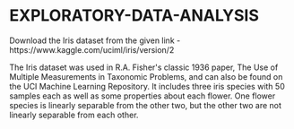 # EXPLORATORY-DATA-ANALYSIS
<p>Download the Iris dataset from the given link - https://www.kaggle.com/uciml/iris/version/2</p>
<p>The Iris dataset was used in R.A. Fisher's classic 1936 paper, The Use of Multiple Measurements in Taxonomic Problems, and can also be found on the UCI Machine Learning Repository.</b>
It includes three iris species with 50 samples each as well as some properties about each flower. One flower species is linearly separable from the other two, but the other two are not linearly separable from each other.
</p>
